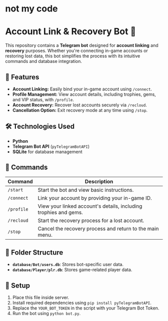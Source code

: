 # not my code


# Account Link & Recovery Bot 🤖  

This repository contains a **Telegram bot** designed for **account linking** and **recovery** purposes. Whether you're connecting in-game accounts or restoring lost data, this bot simplifies the process with its intuitive commands and database integration.  

## 🚀 Features  
- **Account Linking:** Easily bind your in-game account using `/connect`.  
- **Profile Management:** View account details, including trophies, gems, and VIP status, with `/profile`.  
- **Account Recovery:** Recover lost accounts securely via `/recloud`.  
- **Cancellation Option:** Exit recovery mode at any time using `/stop`.  

## 🛠️ Technologies Used  
- **Python**  
- **Telegram Bot API** (`pyTelegramBotAPI`)  
- **SQLite** for database management  

## 📜 Commands  
| Command       | Description                                                                 |
|---------------|-----------------------------------------------------------------------------|
| `/start`      | Start the bot and view basic instructions.                                  |
| `/connect`    | Link your account by providing your in-game ID.                            |
| `/profile`    | View your linked account's details, including trophies and gems.           |
| `/recloud`    | Start the recovery process for a lost account.                             |
| `/stop`       | Cancel the recovery process and return to the main menu.                   |

## 📂 Folder Structure  
- **`database/Bot/users.db`**: Stores bot-specific user data.  
- **`database/Player/plr.db`**: Stores game-related player data.  

## 📝 Setup  
1. Place this file inside server.  
2. Install required dependencies using `pip install pyTelegramBotAPI`.  
3. Replace the `YOUR_BOT_TOKEN` in the script with your Telegram Bot Token.  
4. Run the bot using `python bot.py`.
